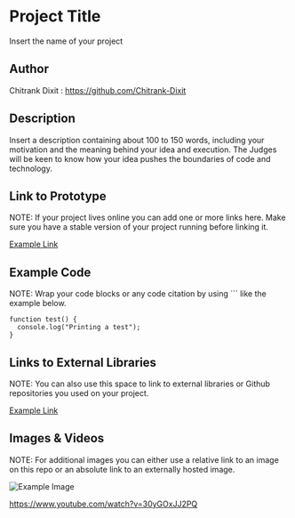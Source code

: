 # Project Title
Insert the name of your project

## Author
Chitrank Dixit : https://github.com/Chitrank-Dixit

## Description
Insert a description containing about 100 to 150 words, including your motivation and the meaning behind your idea and execution. The Judges will be keen to know how your idea pushes the boundaries of code and technology. 

## Link to Prototype
NOTE: If your project lives online you can add one or more links here. Make sure you have a stable version of your project running before linking it.

[Example Link](http://www.google.com "Example Link")

## Example Code
NOTE: Wrap your code blocks or any code citation by using ``` like the example below.
```
function test() {
  console.log("Printing a test");
}
```
## Links to External Libraries
 NOTE: You can also use this space to link to external libraries or Github repositories you used on your project.

[Example Link](http://www.google.com "Example Link")

## Images & Videos
NOTE: For additional images you can either use a relative link to an image on this repo or an absolute link to an externally hosted image.

![Example Image](project_images/cover.jpg?raw=true "Example Image")

https://www.youtube.com/watch?v=30yGOxJJ2PQ
